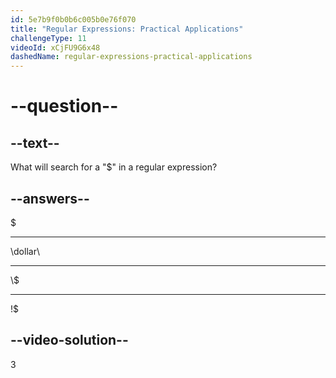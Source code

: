 ```yaml
---
id: 5e7b9f0b0b6c005b0e76f070
title: "Regular Expressions: Practical Applications"
challengeType: 11
videoId: xCjFU9G6x48
dashedName: regular-expressions-practical-applications
---
```


# --question--

## --text--

What will search for a "$" in a regular expression?

## --answers--

$

---

\\dollar\\

---

\\$

---

!$

## --video-solution--

3
